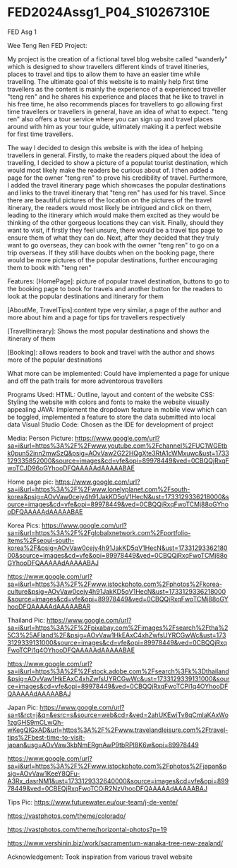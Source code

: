 # FED2024Assg1_P04_S10267310E
FED Asg 1

Wee Teng Ren FED Project:

My project is the creation of a fictional tavel blog website called "wanderly" which is designed to show travellers different kinds of travel itineries, places to travel and tips to allow them to have an easier time while travelling. The ultimate goal of this website is to mainly help first time travellers as the content is mainly the experience of a experienced traveller "teng ren" and he shares his experience and places that he like to travel in his free time, he also recommends places for travellers to go allowing first time travellers or travellers in general, have an idea of what to expect. "teng ren" also offers a tour service where you can sign up and travel places around with him as your tour guide, ultimately making it a perfect website for first time travellers.

The way I decided to design this website is with the idea of helping travellers in general. Firstly, to make the readers piqued about the idea of travelling, I decided to show a picture of a populat tourist destination, which would most likely make the readers be curious about of. I then added a page for the owner "teng ren" to prove his credibility of travel. Furthermore, I added the travel itinerary page which showcases the popular destinations and links to the travel itinerary that "teng ren" has used for his travel. Since there are beautiful pictures of the location on the pictures of the travel itinerary, the readers would most likely be intrigued and click on them, leading to the itinerary which would make them excited as they would be thinking of the other gorgeous locations they can visit. Finally, should they want to visit, if firstly they feel unsure, there would be a travel tips page to ensure them of what they can do. Next, after they decided that they truly want to go overseas, they can book with the owner "teng ren" to go on a trip overseas. If they still have doubts when on the booking page, there would be more pictures of the popular destinations, further encouraging them to book with "teng ren"

Features:
[HomePage]: picture of popular travel destination, buttons to go to the booking page to book for travels and another button for the readers to look at the popular destinations and itinerary for them

[AboutMe, TravelTips]:content type very similar, a page of the author and more about him and a page for tips for travellers respectively

[TravelItinerary]: Shows the most popular destinations and shows the itinerary of them

[Booking]: allows readers to book and travel with the author and shows more of the popular destinations

What more can be implemented: Could have implemented a page for unique and off the path trails for more adventorous travellers

Programs Used:
HTML: Outline, layout and content of the website
CSS: Styling the website with colors and fonts to make the website visually appealing
JAVA: Implement the dropdown feature in mobile view which can be toggled, implemented a feature to store the data submitted into local data
Visual Studio Code: Chosen as the IDE for development of project

Media:
Person Picture: https://www.google.com/url?sa=i&url=https%3A%2F%2Fwww.youtube.com%2Fchannel%2FUC1WGEtbk0pun52inn2mwSzQ&psig=AOvVaw2G22HQgXte3RtA1cWMxuwc&ust=1733129335852000&source=images&cd=vfe&opi=89978449&ved=0CBQQjRxqFwoTCJD96oGYhooDFQAAAAAdAAAAABAE

Home page pic: https://www.google.com/url?sa=i&url=https%3A%2F%2Fwww.lonelyplanet.com%2Fsouth-korea&psig=AOvVaw0cejy4h91JakKD5qV1HecN&ust=1733129336218000&source=images&cd=vfe&opi=89978449&ved=0CBQQjRxqFwoTCMj88oGYhooDFQAAAAAdAAAAABAE

Korea Pics:
https://www.google.com/url?sa=i&url=https%3A%2F%2Fglobalxnetwork.com%2Fportfolio-items%2Fseoul-south-korea%2F&psig=AOvVaw0cejy4h91JakKD5qV1HecN&ust=1733129336218000&source=images&cd=vfe&opi=89978449&ved=0CBQQjRxqFwoTCMj88oGYhooDFQAAAAAdAAAAABAJ

https://www.google.com/url?sa=i&url=https%3A%2F%2Fwww.istockphoto.com%2Fphotos%2Fkorea-culture&psig=AOvVaw0cejy4h91JakKD5qV1HecN&ust=1733129336218000&source=images&cd=vfe&opi=89978449&ved=0CBQQjRxqFwoTCMj88oGYhooDFQAAAAAdAAAAABAR

Thailand Pic:
https://www.google.com/url?sa=i&url=https%3A%2F%2Fpixabay.com%2Fimages%2Fsearch%2Ftha%25C3%25AFland%2F&psig=AOvVaw1HkEAxC4xhZwfsUYRCGwWc&ust=1733129339131000&source=images&cd=vfe&opi=89978449&ved=0CBQQjRxqFwoTCPi1q4OYhooDFQAAAAAdAAAAABAE

https://www.google.com/url?sa=i&url=https%3A%2F%2Fstock.adobe.com%2Fsearch%3Fk%3Dthailand&psig=AOvVaw1HkEAxC4xhZwfsUYRCGwWc&ust=1733129339131000&source=images&cd=vfe&opi=89978449&ved=0CBQQjRxqFwoTCPi1q4OYhooDFQAAAAAdAAAAABAJ

Japan Pic:
https://www.google.com/url?sa=t&rct=j&q=&esrc=s&source=web&cd=&ved=2ahUKEwiTv8qCmIaKAxWo1zgGHS9mCLwQh-wKegQIGxAD&url=https%3A%2F%2Fwww.travelandleisure.com%2Ftravel-tips%2Fbest-time-to-visit-japan&usg=AOvVaw3kbNmERgnAwP9tbRPI8K6w&opi=89978449

https://www.google.com/url?sa=i&url=https%3A%2F%2Fwww.istockphoto.com%2Fphotos%2Fjapan&psig=AOvVaw1KeeY8QFu-A3Rx_dasrNM1&ust=1733129332640000&source=images&cd=vfe&opi=89978449&ved=0CBEQjRxqFwoTCOiR2NzVhooDFQAAAAAdAAAAABAJ

Tips Pic:
https://www.futurewater.eu/our-team/j-de-vente/

https://vastphotos.com/theme/colorado/

https://vastphotos.com/theme/horizontal-photos?p=19

https://www.vershinin.biz/work/sacramentum-wanaka-tree-new-zealand/

Acknowledgement:
Took inspiration from various travel website